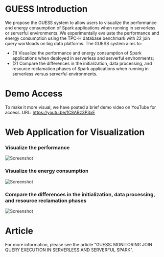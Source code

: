 # GUESS Introduction
We propose the GUESS system to allow users to visualize the performance and energy consumption of Spark applications when running in serverless or serverful environments. We experimentally evaluate the performance and energy consumption using the TPC-H database benchmark with 22 join query workloads on big data platforms. The GUESS system aims to: 
- (1) Visualize the performance and energy consumption of Spark applications when deployed in serverless and serverful environments;
- (2) Compare the differences in the initialization, data processing, and resource reclamation phases of Spark applications when running in serverless versus serverful environments.

# Demo Access
To make it more visual, we have posted a brief demo video on YouTube for access. URL: https://youtu.be/fC8ABz3P3xE

# Web Application for Visualization

### Visualize the performance

![Screenshot](https://i.imgur.com/napHuAC.png)


### Visualize the energy consumption

![Screenshot](https://i.imgur.com/UywYxvq.png)


### Compare the differences in the initialization, data processing, and resource reclamation phases

![Screenshot](https://i.imgur.com/N8kGJYE.png)

# Article
For more information, please see the article "GUESS: MONITORING JOIN QUERY EXECUTION IN SERVERLESS AND SERVERFUL SPARK".
